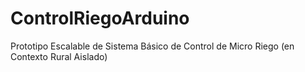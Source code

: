 # ControlRiegoArduino
Prototipo Escalable de Sistema Básico de Control de Micro Riego (en Contexto Rural Aislado)
